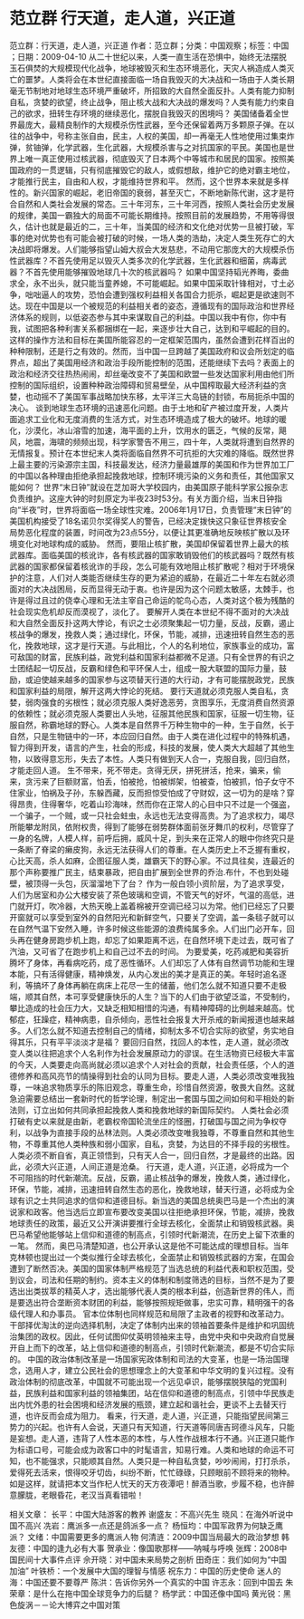 # 范立群  行天道，走人道，兴正道

范立群：行天道，走人道，兴正道
作者：范立群；分类：中国观察；标签：中国 ；日期：2009-04-10
从二十世纪以来，人类一直生活在恐惧中，始终无法摆脱玉石俱焚的大规模现代化战争，地球被毁灭和生态环境恶化，天灾人祸造成人类灭亡的噩梦。人类将会在本世纪直接面临一场自我毁灭的大决战和一场由于人类长期毫无节制地对地球生态环境严重破坏，所招致的大自然全面反扑。人类有能力抑制自私，贪婪的欲望，终止战争，阻止核大战和大决战的爆发吗？人类有能力约束自己的欲求，扭转生存环境的继续恶化，摆脱自我毁灭的困境吗？
美国储备着全世界最庞大，最精良制作的大规模杀伤性武器，至今还保留着两万多颗原子弹。在以往的战争中，号称主张自由，民主，人权的美国，却一再毫无人性地使用过集束炸弹，贫铀弹，化学武器，生化武器，大规模杀害与之对抗国家的平民。美国也是世界上唯一真正使用过核武器，彻底毁灭了日本两个中等城市和居民的国家。按照美国政府的一贯逻辑，只有彻底摧毁它的敌人，或假想敌，维护它的绝对霸主地位，才能推行民主，自由和人权，才能维持世界和平。
然而，这个世界本来就是多样性的。新兴国家的崛起，老旧帝国的衰弱，甚至灭亡，不断地新陈代谢，这才是符合自然和人类社会发展的常态。三十年河东，三十年河西，按照人类社会历史发展的规律，美国一霸独大的局面不可能长期维持。按照目前的发展趋势，不用等得很久，估计也就是最近的二，三十年，当美国的经济和文化绝对优势一旦被打破，军事的绝对优势也有可能会被打破的时候，一场人类的浩劫，决定人类生死存亡的大决战即将爆发。人们能够指望山姆大叔会大发慈悲，不动用它那庞大的大规模杀伤性武器库？不首先使用足以毁灭人类多次的化学武器，生化武器和细菌，病毒武器？不首先使用能够摧毁地球几十次的核武器吗？
如果中国坚持韬光养晦，委曲求全，永不出头，就只能当童养媳，不可能崛起。如果中国采取针锋相对，寸土必争，咄咄逼人的攻势，恐怕会遭到强权利益相关各国合力扼杀，崛起更是欲速则不达。现在中国是以一个被规范的利益相关者的姿态，遵循现有的国际政治和世界经济体系的规则，以低姿态参与其中来谋取自己的利益。中国以我中有你，你中有我，试图把各种利害关系都捆绑在一起，来逐步壮大自己，达到和平崛起的目的。
这样的操作方法和目标在美国所能容忍的一定框架范围内，虽然会遭到花样百出的种种限制，还是行之有效的。然而，当中国一旦跨越了美国政府和议会所划定的临界点，超出了美国用经济和政治手段所能控制的范围，还能继续下去吗？表面上的政治和经济交往热热闹闹，却丝毫改变不了美国和欧盟一些发达国家利用由他们所控制的国际组织，设置种种政治障碍和贸易壁垒，从中国榨取最大经济利益的贪婪，也动摇不了美国军事战略加快东移，太平洋三大岛链的封锁，布局扼杀中国的决心。
谈到地球生态环境的迅速恶化问题。由于土地和矿产被过度开发，人类片面追求工业化和无度消费的生活方式，对生态环境造成了极大的破坏。地球的暖化，沙漠化，冰山溶雪的加速，海平面的上升，饮用水的匮乏，气候的反常，飓风，地震，海啸的频频出现，科学家警告不用三，四十年，人类就将遭到自然界的无情报复。预计在本世纪末人类将面临自然界不可抗拒的大灾难的降临。既然世界上最主要的污染源宗主国，科技最发达，经济力量最雄厚的美国和作为世界加工厂的中国以各种理由拒绝承担起挽救地球，控制环境污染的义务和责任，其他国家又能如何？
世界“末日钟”就设在芝加哥大学校园内，由美国原子能科学家公报杂志负责维护。这座大钟的时刻原定为半夜23时53分。有关方面介绍，当末日钟指向“半夜”时，世界将面临一场全球性灾难。2006年1月17日，负责管理“末日钟”的美国机构接受了18名诺贝尔奖得奖人的警告，已经决定拨快这只象征世界核安全局势恶化程度的装置，时间改为23点55分，以便让其更准确地反映核扩散以及环境变化对地球构成的威胁。
然而，要阻止核扩散，美国却保留着世界上最大的核武器库。面临美国的核讹诈，各有核武器的国家敢销毁他们的核武器吗？既然有核武器的国家都保留着核讹诈的手段，怎么可能有效地阻止核扩散呢？相对于环境保护的注意，人们对人类能否继续生存的更为紧迫的威胁，在最近二十年左右就必须面对的大决战困局，反而显得无动于衷。也许是因为这个问题太敏感，太棘手，也许是得过且过的侥幸心理和无法主宰自己命运的鸵鸟心态，人类对这个极为残酷的社会现实危机却反而漠视了，淡化了。
要解开人类在本世纪不得不面对的大决战和大自然全面反扑这两大悖论，有识之士必须聚集起一切力量，反战，反霸，遏止核战争的爆发，挽救人类；通过绿化，环保，节能，减排，迅速扭转自然生态的恶化，挽救地球，这才是行天道。与此相比，个人的名利地位，家族事业的成功，富可敌国的财富，民族利益，政党利益和国家利益都微不足道。只有全世界的有识之士团结起一切反战，反霸和绿色和平环保人士，组成一股大联盟的国际力量，鼓励，或迫使越来越多的国家参与这项替天行道的大行动，才有可能摆脱政党，民族和国家利益的局限，解开这两大悖论的死结。
要行天道就必须克服人类自私，贪婪，弱肉强食的劣根性；就必须克服人类好逸恶劳，贪图享乐，无度消费自然资源的依赖性；就必须克服人类要出人头地，征服其他民族和国家，征服一切生物，征服自然，称霸地球的野心。人类本是自然界千万种生物中的一种，生于自然，长于自然，只是生物链中的一环，本应回归自然。由于人类在进化过程中的特殊机遇，智力得到开发，语言的产生，社会的形成，科技的发展，使人类大大超越了其他生物，以致得意忘形，失去了本性。人类只有做到天人合一，克服自我，回归自然，才能走回人道。
生不带来，死不带走。贪得无厌，拼死拼活，抢来，骗来，偷来，贪污来了巨额财富，怕丢，怕被抢，怕被绑架，怕被查，怕被抓，怕子女守不住家业，怕祸及子孙，东躲西藏，反而担惊受怕成了守财奴，这一切为的是啥？穿得昂贵，住得奢华，吃着山珍海味，然而你在正常人的心目中只不过是一个强盗，一个骗子，一个贼，或一只社会蛀虫，永远也无法变得高贵。为了追求权力，竭尽所能攀龙附凤，依附权贵，得到了能够在弱势群体面前张牙舞爪的权利，尽管穿了一身的名牌，人模人样，前呼后拥，威风十足，到头来在正常人的眼中你终究只是一条断了脊梁的癞皮狗，永远无法获得人们的尊重。在人类历史上不乏握有重权，心比天高，杀人如麻，企图征服人类，雄霸天下的野心家。不过具往矣，连最近的那个声称要推广民主，结束暴政，把自由扩展到全世界的乔治.布什，不也到处碰壁，被顶得一头包，灰溜溜地下了台？
作为一般白领小资阶层，为了追求享受，人们为居室和办公大楼安装了茶色玻璃和空调，不管天气的好坏，气温的高低，进门就开灯，吹冷器，大热天晚上盖着棉被开空调已经习以为常。他们已经忘了只要开窗就可以享受到室外的自然阳光和新鲜空气，只要关了空调，盖一条毯子就可以在自然气温下安然入睡，许多时候这些能源的浪费纯属多余。人们出门必开车，回头再在健身房跑步机上跑，却忘了如果距离不远，在自然环境下走过去，既可省了汽油，又可省了在跑步机上和自己过不去的时间。
为要爱美，吃药减肥和美容折腾坏了身体，再看病吃药，成了恶性循环。人们却忘了人体有自然调节功能和生理本能，只有活得健康，精神焕发，从内心发出的美才是真正的美。年轻时追名逐利，等搞坏了身体再躺在病床上花尽一生的储蓄，他们怎么就不知道只要不走极端，顺其自然，本可享受健康快乐的人生？当下的人们由于欲望泛滥，不受制约，攀比造成的社会压力大，又缺乏相知相惜的沟通，有精神障碍的比例越来越高。忧郁症，狂躁症，精神病患，自杀倾向，恶性社会报复大开杀戒的新闻报道也越来越多。人们怎么就不知道去控制自己的情绪，抑制太多不切合实际的欲望，务实地自得其乐，只有平平淡淡才是福？
要回归自然，找回人的本性，走人道，就必须改变人类以往把追求个人名利作为社会发展原动力的谬误。在生活物资已经极大丰富的今天，人类要走向高尚就必须以追求个人对社会的贡献，社会责任感，个人的道德修养和高风亮节的情操得到社会的认同为目标。要走人道，人类必须改变唯我独尊，一味追求物质享乐的陈旧观念，尊重生命，珍惜自然资源，敬畏大自然。这就急迫需要总结出一套新时代的哲学论理，制定出一套国与国之间如何和平相处的新法则，订立出如何共同承担起挽救人类和挽救地球的新国际契约。
人类社会必须打破有史以来就是由新，老霸权帝国轮流坐庄的怪圈，打破国与国之间为争权夺利，以战争为直接手段的丛林法则。人类必须改变唯我独尊，不尊重自然和其他生物，不尊重其他人类种族和弱小国家，自私，贪婪，为达目的不择手段的劣根性。人类必须不断自省，真正领悟到，只有天人合一，回归自然，才是最终的出路。因此，必须大兴正道，人间正道是沧桑。
行天道，走人道，兴正道，必将成为一个不可阻挡的时代新潮流。反战，反霸，遏止核战争的爆发，挽救人类，通过绿化，环保，节能，减排，迅速扭转自然生态的恶化，挽救地球，替天行道，必将成为全球有识之士共同追求的信仰和道德目标。新当选的美国总统奥巴马是一个杰出的演说家和政客。他当选后立即宣布要改变美国以往拒绝承担环保，节能，减排，挽救地球责任的政策，最近又公开演讲要推行全球去核化，全面禁止和销毁核武器。奥巴马希望他能够站上信仰和道德的制高点，引领时代新潮流，在历史上留下浓重的一笔。
然而，奥巴马清楚知道，也公开承认这是他不可能达成的理想目标。当年克林顿也提出过一个类似推行全球去核化，全面禁止和销毁核武器的方案，在国会遭到了断然否决。美国的国家体制严格规范了当选总统的利益代表和职权范围，受到议会，司法和任期的制约。资本主义的体制和制度筛选的目标，当然不是为了要选出出类拔萃的精英人才，选出能够代表人类的根本利益，创造新世界的伟人，而是要选出符合垄断资本财团的利益，能够按照规矩做事，忠实可靠，精明强干的各级代理人和办事员。
官本位体制也同样规范和局限了主政者的视野和改革动力。干部择优淘汰的逆向选择机制，决定了体制内出来的领袖首要条件是维护和巩固统治集团的政权。因此，任何试图仰仗英明领袖来主导，由党中央和中央政府自觉展开自上而下的改革，站上信仰和道德的制高点，引领时代新潮流，都是不切合实际的。
中国的政治体制改革是一场国家宪政体制和司法的大变革，也是一场治国理念，选用人才，建立公民社会的思想理念上的大变革和中华文明的复兴过程。没有政治体制的彻底改革，中国就不可能出现一个远见卓识，能够摆脱狭隘的党国利益，民族利益和国家利益的领袖集团，站在信仰和道德的制高点，引领中华民族走出内忧外患的社会困境和经济发展的瓶颈，建立起和谐社会，更谈不上去替天行道，也许反而会成为阻力。
看来，行天道，走人道，兴正道，只能指望民间第三势力的兴起。也许有人会说，天道只有天知道，行天道等同唐吉珂德斗风车，只能是妄想。走人道，违背了人性本恶的本性，与人性作战根本行不通。兴正道只能作为标语口号，可能会成为政客口中的时髦语言，知易行难。人类和地球的命运不可知，也不能强求，只能顺其自然。人类只是一种自私贪婪，吵吵闹闹，打打杀杀，爱得死去活来，恨得咬牙切齿，纠纷不断，忙忙碌碌，只顾眼前不顾将来的物种。如是这样，就请把本文当作杞人忧天的天方夜潭吧！醉酒当歌，步履不稳，也许醉意朦胧，老眼昏花，老汉当真看错啦！

相关文章：
长平：中国大陆游客的教养
谢盛友：不高兴先生
晓风：在海外听说中国不高兴
冼岩：鹰派多一点还是鸽派多一点？
杨恒均：中国军政界为何缺乏鹰派？
文绪：中国需要更多的鹰派人物
何清涟：2009中国当局最大的政治梦想
韩友德：中国的逢九必有大事
贺承业：像国歌那样——呐喊与呼唤
张辉：2008中国民间十大事件点评
佘开晓：对中国未来局势之剖析
田奇庄：我们如何为“中国加油”
叶铁桥：一个发展中大国的理智与情感
祝东力：中国的历史使命
迷人的海：中国还要不要尊严
陈洪：告诉你另外一个真实的中国
许志永：回到中国去
朱荣章：是什么在拖中国全球竞争力的后腿？
杨学武：中国还像中国吗
黄光锐：黑色旋涡－－论大博弈之中国对策